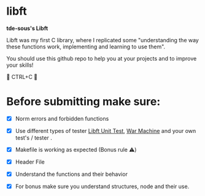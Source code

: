 # libft
**tde-sous's Libft**

Libft was my first C library, where I replicated some "understanding the way these functions work, implementing and learning to use them".

You should use this github repo to help you at your projects and to improve your skills! 

🚫 CTRL+C 🚫 

 
 
 Before submitting make sure:
 =============

- [x] Norm errors and forbidden functions

- [x] Use different types of tester [Libft Unit Test](https://github.com/alelievr/libft-unit-test),   [War Machine](https://github.com/topics/libft-war-machine) and your own test's / tester .

- [x] Makefile is working as expected (Bonus rule ⚠️)

- [x] Header File 

- [x] Understand the functions and their behavior 

- [x] For bonus make sure you understand structures, node and their use. 

